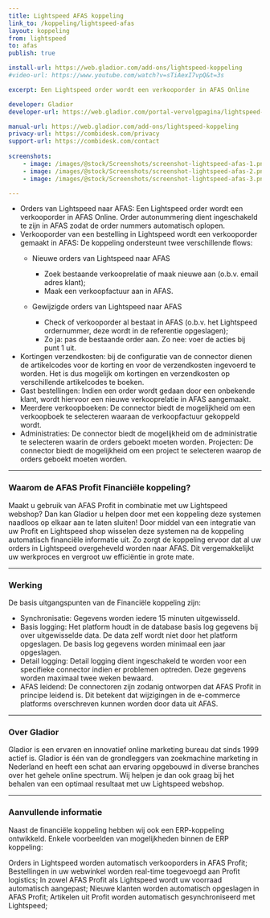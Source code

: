 ```yaml
---
title: Lightspeed AFAS koppeling
link_to: /koppeling/lightspeed-afas
layout: koppeling
from: lightspeed
to: afas
publish: true

install-url: https://web.gladior.com/add-ons/lightspeed-koppeling
#video-url: https://www.youtube.com/watch?v=sTiAexI7vpQ&t=3s

excerpt: Een Lightspeed order wordt een verkooporder in AFAS Online  

developer: Gladior  
developer-url: https://web.gladior.com/portal-vervolgpagina/lightspeed-koppeling

manual-url: https://web.gladior.com/add-ons/lightspeed-koppeling
privacy-url: https://combidesk.com/privacy
support-url: https://combidesk.com/contact
      
screenshots:
    - image: /images/@stock/Screenshots/screenshot-lightspeed-afas-1.png
    - image: /images/@stock/Screenshots/screenshot-lightspeed-afas-2.png
    - image: /images/@stock/Screenshots/screenshot-lightspeed-afas-3.png

---
```


* Orders van Lightspeed naar AFAS: Een Lightspeed order wordt een verkooporder in AFAS Online. Order autonummering dient ingeschakeld te zijn in AFAS zodat de order nummers automatisch oplopen.
* Verkooporder van een bestelling in Lightspeed wordt een verkooporder gemaakt in AFAS: De koppeling ondersteunt twee verschillende flows:
  * Nieuwe orders van Lightspeed naar AFAS
      - Zoek bestaande verkooprelatie of maak nieuwe aan (o.b.v. email adres klant);
      - Maak een verkoopfactuur aan in AFAS.

  * Gewijzigde orders van Lightspeed naar AFAS
      - Check of verkooporder al bestaat in AFAS (o.b.v. het Lightspeed ordernummer, 
      deze wordt in de referentie opgeslagen);
      - Zo ja: pas de bestaande order aan. Zo nee: voer de acties bij punt 1 uit.
* Kortingen verzendkosten: bij de configuratie van de connector dienen de artikelcodes voor de korting en voor de verzendkosten ingevoerd te worden. Het is dus mogelijk om kortingen en verzendkosten op verschillende artikelcodes te boeken.
* Gast bestellingen: Indien een order wordt gedaan door een onbekende klant, wordt hiervoor een nieuwe verkooprelatie in AFAS aangemaakt.
* Meerdere verkoopboeken: De connector biedt de mogelijkheid om een verkoopboek te selecteren waaraan de verkoopfactuur gekoppeld wordt.
* Administraties: De connector biedt de mogelijkheid om de administratie te selecteren waarin de orders geboekt moeten worden.
Projecten: De connector biedt de mogelijkheid om een project te selecteren waarop de orders geboekt moeten worden.

---

### Waarom de AFAS Profit Financiële koppeling?
Maakt u gebruik van AFAS Profit in combinatie met uw Lightspeed webshop? Dan kan Gladior u helpen door met een koppeling deze systemen naadloos op elkaar aan te laten sluiten! Door middel van een integratie van uw Profit en Lightspeed shop wisselen deze systemen na de koppeling automatisch financiële informatie uit. Zo zorgt de koppeling ervoor dat al uw orders in Lightspeed overgeheveld worden naar AFAS. Dit vergemakkelijkt uw werkproces en vergroot uw efficiëntie in grote mate.

---

### Werking
De basis uitgangspunten van de Financiële koppeling zijn:

* Synchronisatie: Gegevens worden iedere 15 minuten uitgewisseld.
* Basis logging: Het platform houdt in de database basis log gegevens bij over uitgewisselde data. De data zelf wordt niet door het platform opgeslagen. De basis log gegevens worden minimaal een jaar opgeslagen.
* Detail logging: Detail logging dient ingeschakeld te worden voor een specifieke connector indien er problemen optreden. Deze gegevens worden maximaal twee weken bewaard.
* AFAS leidend: De connectoren zijn zodanig ontworpen dat AFAS Profit in principe leidend is. Dit betekent dat wijzigingen in de e-commerce platforms overschreven kunnen worden door data uit AFAS.

---

### Over Gladior
Gladior is een ervaren en innovatief online marketing bureau dat sinds 1999 actief is. Gladior is één van de grondleggers van zoekmachine marketing in Nederland en heeft een schat aan ervaring opgebouwd in diverse branches over het gehele online spectrum. Wij helpen je dan ook graag bij het behalen van een optimaal resultaat met uw Lightspeed webshop.

---

### Aanvullende informatie
Naast de financiële koppeling hebben wij ook een ERP-koppeling ontwikkeld. Enkele voorbeelden van mogelijkheden binnen de ERP koppeling:

Orders in Lightspeed worden automatisch verkooporders in AFAS Profit;
Bestellingen in uw webwinkel worden real-time toegevoegd aan Profit logistics;
In zowel AFAS Profit als Lightspeed wordt uw voorraad automatisch aangepast;
Nieuwe klanten worden automatisch opgeslagen in AFAS Profit;
Artikelen uit Profit worden automatisch gesynchroniseerd met Lightspeed;
